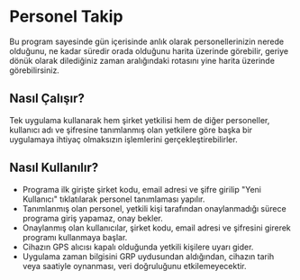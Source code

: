 # Personel Takip
Bu program sayesinde gün içerisinde anlık olarak personellerinizin nerede olduğunu, ne kadar süredir orada olduğunu harita üzerinde görebilir, geriye dönük olarak dilediğiniz zaman aralığındaki rotasını yine harita üzerinde görebilirsiniz.

## Nasıl Çalışır?
Tek uygulama kullanarak hem şirket yetkilisi hem de diğer personeller, kullanıcı adı ve şifresine tanımlanmış olan yetkilere göre başka bir uygulamaya ihtiyaç olmaksızın işlemlerini gerçekleştirebilirler.

## Nasıl Kullanılır?
- Programa ilk girişte şirket kodu, email adresi ve şifre girilip "Yeni Kullanıcı" tıklatılarak personel tanımlaması yapılır.
- Tanımlanmış olan personel, yetkili kişi tarafından onaylanmadığı sürece programa giriş yapamaz, onay bekler.
- Onaylanmış olan kullanıcılar, şirket kodu, email adresi ve şifresini girerek programı kullanmaya başlar.
- Cihazın GPS alıcısı kapalı olduğunda yetkili kişilere uyarı gider.
- Uygulama zaman bilgisini GRP uydusundan aldığından, cihazın tarih veya saatiyle oynanması, veri doğruluğunu etkilemeyecektir.
